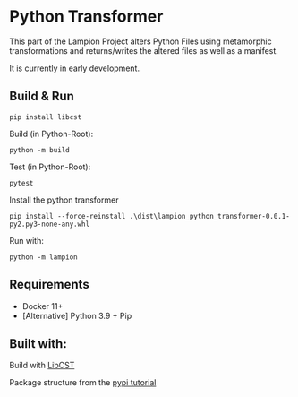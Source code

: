 # Python Transformer

This part of the Lampion Project alters Python Files using metamorphic transformations 
and returns/writes the altered files as well as a manifest.

It is currently in early development.


## Build & Run
```
pip install libcst
```

Build (in Python-Root): 

```
python -m build
```

Test (in Python-Root):

```
pytest
```

Install the python transformer

``` 
pip install --force-reinstall .\dist\lampion_python_transformer-0.0.1-py2.py3-none-any.whl
```

Run with: 
``` 
python -m lampion
```

## Requirements

- Docker 11+
- [Alternative] Python 3.9 + Pip

## Built with:

Build with [LibCST](https://github.com/Instagram/LibCST)

Package structure from the [pypi tutorial](https://packaging.python.org/tutorials/packaging-projects/)
